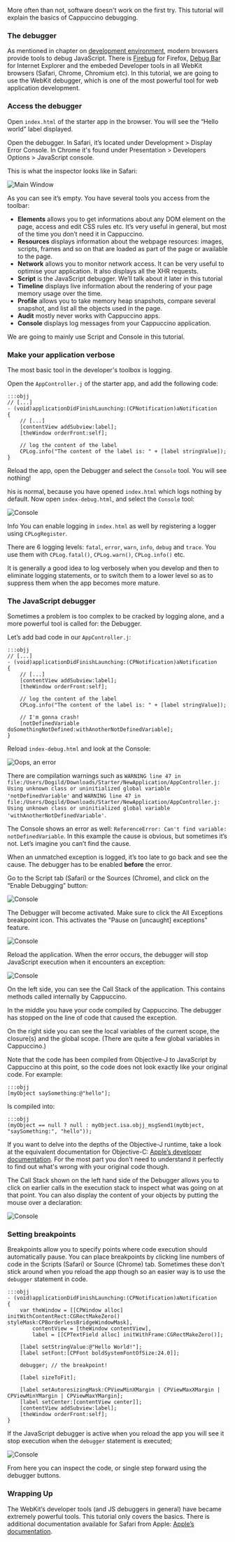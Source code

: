 
More often than not, software doesn't work on the first try. This tutorial will explain the basics of Cappuccino
debugging.

### The debugger

As mentioned in chapter on [development environment](environment.html), modern browsers provide tools to debug JavaScript. There is [Firebug](http://getfirebug.com/) for Firefox, [Debug
Bar](http://www.debugbar.com/) for Internet Explorer and the embeded
Developer tools in all WebKit browsers (Safari, Chrome, Chromium etc).
In this tutorial, we are going to use the WebKit debugger, which is one
of the most powerful tool for web application development.

### Access the debugger

Open `index.html` of the starter app in the browser. You will see the “Hello world”
label displayed.

Open the debugger. In Safari, it’s located under Development > Display Error Console. In Chrome
it's found under Presentation > Developers Options > JavaScript console.

This is what the inspector looks like in Safari:

![Main Window](tuto-debugger-0.png)

As you can see it’s empty. You have several tools you access from the
toolbar:

-   **Elements** allows you to get informations about any DOM element on
    the page, access and edit CSS rules etc. It’s very useful in
    general, but most of the time you don’t need it in Cappuccino.
-   **Resources** displays information about the webpage
    resources: images, scripts, frames and so on that
    are loaded as part of the page or available to the page.
-   **Network** allows you to monitor network access. It can be very useful
    to optimise your application. It also displays all the XHR requests.
-   **Script** is the JavaScript debugger. We’ll talk about it later
    in this tutorial
-   **Timeline** displays live information about the rendering of your page memory usage over the time.
-   **Profile** allows you to take memory heap snapshots, compare
    several snapshot, and list all the objects used in the page.
-   **Audit** mostly never works with Cappuccino apps.
-   **Console** displays log messages from your Cappuccino
    application.

We are going to mainly use Script and Console in this tutorial.

### Make your application verbose

The most basic tool in the developer's toolbox is logging.

Open the `AppController.j` of the starter app, and add the following code:

    :::objj
    // [...]
    - (void)applicationDidFinishLaunching:(CPNotification)aNotification
    {
        // [...]
        [contentView addSubview:label];
        [theWindow orderFront:self];
     
        // log the content of the label
        CPLog.info("The content of the label is: " + [label stringValue]);
    }

Reload the app, open the Debugger and select the `Console` tool. You
will see nothing!

his is normal, because you have opened `index.html` which logs nothing by default. Now open
`index-debug.html`, and select the `Console` tool:

![Console](tuto-debugger-2.png)

<span class="label label-info">Info</span>  You can enable logging in `index.html` as well by registering a logger using `CPLogRegister`.

There are 6 logging levels: `fatal`, `error`, `warn`, `info`, `debug` and `trace`. You use them with `CPLog.fatal()`, `CPLog.warn()`, `CPLog.info()` etc.

It is generally a good idea to log verbosely when you develop and then to eliminate logging statements, or to switch them to a lower level so as to suppress them when the app becomes more mature.

### The JavaScript debugger

Sometimes a problem is too complex to be cracked by logging alone, and a more powerful tool is called for: the Debugger.

Let’s add bad code in our `AppController.j`:

    :::objj
    // [...]
    - (void)applicationDidFinishLaunching:(CPNotification)aNotification
    {
        // [...]
        [contentView addSubview:label];
        [theWindow orderFront:self];

        // log the content of the label
        CPLog.info("The content of the label is: " + [label stringValue]);

        // I'm gonna crash!
        [notDefinedVariable doSomethingNotDefined:withAnotherNotDefinedVariable];
    }

Reload `index-debug.html` and look at the Console:

![Oops, an error](tuto-debugger-3.png)

There are compilation warnings such as `WARNING line 47 in file:/Users/Dogild/Downloads/Starter/NewApplication/AppController.j: Using unknown class or uninitialized global variable 'notDefinedVariable'` and `WARNING line 47 in file:/Users/Dogild/Downloads/Starter/NewApplication/AppController.j: Using unknown class or uninitialized global variable 'withAnotherNotDefinedVariable'`. 

The Console shows an error as well: `ReferenceError: Can't find variable: notDefinedVariable`. In this example the cause is obvious, but sometimes it’s not. Let’s imagine you can’t find the cause.

When an unmatched exception is logged, it’s too late to go back and
see the cause. The debugger has to be enabled **before** the error.

Go to the Script tab (Safari) or the Sources (Chrome), and click on the “Enable Debugging”
button:

![Console](tuto-debugger-4.png)

The Debugger will become activated. Make sure to click the All Exceptions breakpoint icon. This activates the "Pause on [uncaught] exceptions" feature.

![Console](tuto-debugger-5.png)

Reload the application. When the error occurs, the debugger will stop JavaScript execution when it encounters an exception:

![Console](tuto-debugger-6.png)

On the left side, you can see the Call Stack of the application. This contains methods called internally by Cappuccino.

In the middle you have your code compiled by Cappuccino. The debugger has stopped on the line of code that caused the exception.

On the right side you can see the local variables of the current scope, the closure(s) and the global scope. (There are quite a few global  variables in Cappuccino.)

Note that the code has been compiled from Objective-J to JavaScript by Cappuccino at this point, so the code does not look exactly like your original code. For example:

    :::objj
    [myObject saySomething:@"hello"];

Is compiled into:

    :::objj
    (myObject == null ? null : myObject.isa.objj_msgSend1(myObject, "saySomething:", "hello"));

If you want to delve into the depths of the Objective-J runtime, take a look at the equivalent documentation for Objective-C: [Apple’s developer documentation](http://developer.apple.com/library/mac/#documentation/Cocoa/Reference/ObjCRuntimeRef/Reference/reference.html). For the most part you don't need to understand it perfectly to find out what's wrong with your original code though.

The Call Stack shown on the left hand side of the Debugger allows you to click on earlier calls in the execution stack to inspect what was going on at that point. You can also display the content of your objects by
putting the mouse over a declaration:

![Console](tuto-debugger-7.png)

### Setting breakpoints

Breakpoints allow you to specify points where code execution should automatically pause. You can place breakpoints by clicking line numbers of code in the Scripts (Safari) or Source (Chrome) tab. Sometimes these don't stick around when you reload the app though so an easier way is to use the `debugger` statement in code.


    :::objj 
    - (void)applicationDidFinishLaunching:(CPNotification)aNotification
    {
        var theWindow = [[CPWindow alloc] initWithContentRect:CGRectMakeZero() styleMask:CPBorderlessBridgeWindowMask],
            contentView = [theWindow contentView],
            label = [[CPTextField alloc] initWithFrame:CGRectMakeZero()];
     
        [label setStringValue:@"Hello World!"];
        [label setFont:[CPFont boldSystemFontOfSize:24.0]];
     
        debugger; // the breakpoint!
     
        [label sizeToFit];
     
        [label setAutoresizingMask:CPViewMinXMargin | CPViewMaxXMargin | CPViewMinYMargin | CPViewMaxYMargin];
        [label setCenter:[contentView center]];
        [contentView addSubview:label];
        [theWindow orderFront:self];
    }

If the JavaScript debugger is active when you reload the app you will see it stop execution when the `debugger` statement is executed;

![Console](tuto-debugger-8.png)

From here you can inspect the code, or single step forward using the debugger buttons.

### Wrapping Up

The WebKit’s developer tools (and JS debuggers in general) have became
extremely powerful tools. This tutorial only covers the basics. There is additional documentation available for Safari from Apple: [Apple’s
documentation](http://developer.apple.com/library/safari/#documentation/AppleApplications/Conceptual/Safari_Developer_Guide/1Introduction/Introduction.html).
